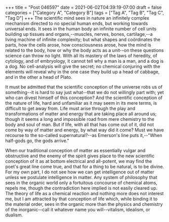 +++
title = "Post 046597"
date = 2021-06-02T04:39:19-07:00
draft = false
categories = ["Category A", "Category B"]
tags = ["Tag A", "Tag B", "Tag C", "Tag D"]
+++
The scientific mind sees in nature an infinitely complex mechanism directed to no special human ends, but working towards universal ends. It sees in the human body an infinite number of cell units building up tissues and organs,--muscles, nerves, bones, cartilage,--a living machine of infinite complexity; but what shapes and coördinates the parts, how the cells arose, how consciousness arose, how the mind is related to the body, how or why the body acts as a unit--on these questions science can throw no light. With all its mastery of the laws of heredity, of cytology, and of embryology, it cannot tell why a man is a man, and a dog is a dog. No cell-analysis will give the secret; no chemical conjuring with the elements will reveal why in the one case they build up a head of cabbage, and in the other a head of Plato.

It must be admitted that the scientific conception of the universe robs us of something--it is hard to say just what--that we do not willingly part with; yet who can divest himself of this conception? And the scientific conception of the nature of life, hard and unfamiliar as it may seem in its mere terms, is difficult to get away from. Life must arise through the play and transformations of matter and energy that are taking place all around us; though it seems a long and impossible road from mere chemistry to the body and soul of man. But if life, with all that has come out of it, did not come by way of matter and energy, by what way did it come? Must we have recourse to the so-called supernatural?--as Emerson's line puts it,--"When half-gods go, the gods arrive."

When our traditional conception of matter as essentially vulgar and obstructive and the enemy of the spirit gives place to the new scientific conception of it as at bottom electrical and all-potent, we may find the poet's great line come true, and that for a thing to be natural, is to be divine. For my own part, I do not see how we can get intelligence out of matter unless we postulate intelligence in matter. Any system of philosophy that sees in the organic world only a fortuitous concourse of chemical atoms, repels me, though the contradiction here implied is not easily cleared up. The theory of life as a chemical reaction and nothing more does not interest me, but I am attracted by that conception of life which, while binding it to the material order, sees in the organic more than the physics and chemistry of the inorganic--call it whatever name you will--vitalism, idealism, or dualism.
